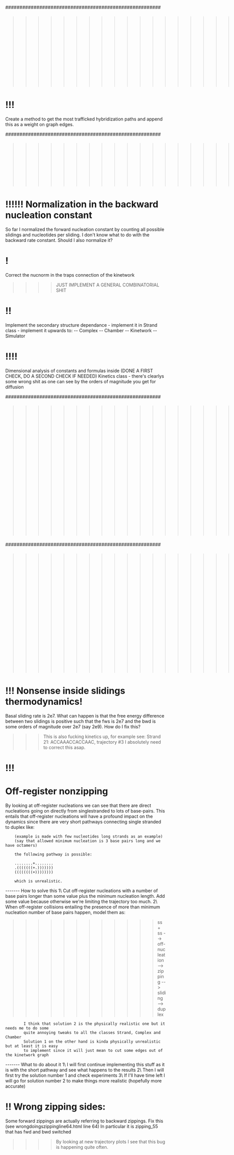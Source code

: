 #######################################################
>>>>>>>>>>>>>>>>>>>>>>>>>>>>>>>>>>>>>#### INVESTIGATION
# !!!
Create a method to get the most trafficked hybridization paths and append this as a weight on graph edges. 

#######################################################
>>>>>>>>>>>>>>>>>>>>>>>>>>>>>>>>>>>>>>>>>>#### MODELING

# !!!!!! Normalization in the backward nucleation constant
So far I normalized the forward nucleation constant by counting all possible slidings and nucleotides per sliding. 
I don't know what to do with the backward rate constant. Should I also normalize it?

# ! 
Correct the nucnorm in the traps connection of the kinetwork
>>>> JUST IMPLEMENT A GENERAL COMBINATORIAL SHIT

# !! 
Implement the secondary structure dependance 
    - implement it in Strand class
    - implement it upwards to: 
        -- Complex 
        -- Chamber 
        -- Kinetwork 
        -- Simulator

# !!!! 
Dimensional analysis of constants and formulas inside (DONE A FIRST CHECK, DO A SECOND CHECK IF NEEDED)
        Kinetics class 
            -   there's clearlys some wrong shit as one can see
                by the orders of magnitude you get for diffusion



#######################################################
>>>>>>>>>>>>>>>>>>>>>>>>>#### Experimental verification



#######################################################
>>>>>>>>>>>>>>>>>>>>>>>>#### IMPROVEMENTS & BUGS TO FIX

# !!! Nonsense inside slidings thermodynamics!   
Basal sliding rate is 2e7.
What can happen is that the free energy difference between two slidings is positive 
such that the fws is 2e7 and the bwd is some orders of magnitude over 2e7 (say 2e9).
How do I fix this? 
>>> This is also fucking kinetics up, for example see:
    Strand 21: ACCAAACCACCAAC, trajectory #3
    I absolutely need to correct this asap.

# !!! 
# Off-register nonzipping
By looking at off-register nucleations we can see that there are direct nucleations going on directly from singlestranded to lots of base-pairs.
This entails that off-register nucleations will have a profound impact on the dynamics since there are very short pathways connecting single stranded to duplex like:

        (example is made with few nucleotides long strands as an example)
        (say that allowed minimum nucleation is 3 base pairs long and we have octamers)

        the following pathway is possible:

        ........+........
        .(((((((+.)))))))
        ((((((((+))))))))

        which is unrealistic. 

------- How to solve this 
            1\  Cut off-register nucleations with a number of base pairs longer than 
                some value plus the minimum nucleation length. Add some value because otherwise
                we're limiting the trajectory too much. 
            2\  When off-register collisions entailing the presence of more than minimum nucleation
                number of base pairs happen, model them as:
>>>>>>>>>>>>    ss + ss --> off-nucleation --> zipping --> sliding --> duplex 
        
            I think that solution 2 is the physically realistic one but it needs me to do some 
            quite annoying tweaks to all the classes Strand, Complex and Chamber
            Solution 1 on the other hand is kinda physically unrealistic but at least it is easy
            to implement since it will just mean to cut some edges out of the kinetwork graph 

------- What to do about it
            1\  I will first continue implementing this stuff as it is with the short pathway 
                and see what happens to the results
            2\  Then I will first try the solution number 1 and check experiments
            3\  If I'll have time left I will go for solution number 2 
                to make things more realistic (hopefully more accurate)

      


# !! Wrong zipping sides: 
Some forward zippings are actually referring to backward zippings. 
Fix this (see wrongdoingszippingline64.html line 64)
In particular it is zipping_55 that has fwd and bwd switched
>>>> By looking at new trajectory plots I see that this bug is happening quite often. 

         




    